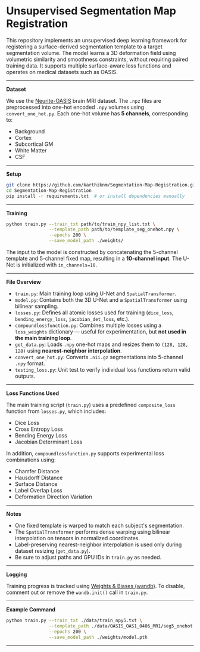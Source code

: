 # Unsupervised Segmentation Map Registration

This repository implements an unsupervised deep learning framework for registering a surface-derived segmentation template to a target segmentation volume. The model learns a 3D deformation field using volumetric similarity and smoothness constraints, without requiring paired training data. It supports multiple surface-aware loss functions and operates on medical datasets such as OASIS.

---

**Dataset**

We use the [Neurite-OASIS](https://github.com/adalca/medical-datasets/blob/master/neurite-oasis.md) brain MRI dataset. The `.npz` files are preprocessed into one-hot encoded `.npy` volumes using `convert_one_hot.py`. Each one-hot volume has **5 channels**, corresponding to:  
- Background  
- Cortex  
- Subcortical GM  
- White Matter  
- CSF

---

**Setup**

```bash
git clone https://github.com/karthiknm/Segmentation-Map-Registration.git
cd Segmentation-Map-Registration
pip install -r requirements.txt  # or install dependencies manually
```

---

**Training**

```bash
python train.py --train_txt path/to/train_npy_list.txt \
                --template_path path/to/template_seg_onehot.npy \
                --epochs 200 \
                --save_model_path ./weights/
```

The input to the model is constructed by concatenating the 5-channel template and 5-channel fixed map, resulting in a **10-channel input**. The U-Net is initialized with `in_channels=10`.

---

**File Overview**

- `train.py`: Main training loop using U-Net and `SpatialTransformer`.
- `model.py`: Contains both the 3D U-Net and a `SpatialTransformer` using bilinear sampling.
- `losses.py`: Defines all atomic losses used for training (`dice_loss`, `bending_energy_loss`, `jacobian_det_loss`, etc.).
- `compoundlossfunction.py`: Combines multiple losses using a `loss_weights` dictionary — useful for experimentation, but **not used in the main training loop**.
- `get_data.py`: Loads `.npy` one-hot maps and resizes them to `(128, 128, 128)` using **nearest-neighbor interpolation**.
- `convert_one_hot.py`: Converts `.nii.gz` segmentations into 5-channel `.npy` format.
- `testing_loss.py`: Unit test to verify individual loss functions return valid outputs.

---

**Loss Functions Used**

The main training script (`train.py`) uses a predefined `composite_loss` function from `losses.py`, which includes:
- Dice Loss
- Cross Entropy Loss
- Bending Energy Loss
- Jacobian Determinant Loss

In addition, `compoundlossfunction.py` supports experimental loss combinations using:
- Chamfer Distance
- Hausdorff Distance
- Surface Distance
- Label Overlap Loss
- Deformation Direction Variation

---

**Notes**

- One fixed template is warped to match each subject's segmentation.
- The `SpatialTransformer` performs dense warping using bilinear interpolation on tensors in normalized coordinates.
- Label-preserving nearest-neighbor interpolation is used only during dataset resizing (`get_data.py`).
- Be sure to adjust paths and GPU IDs in `train.py` as needed.

---

**Logging**

Training progress is tracked using [Weights & Biases (wandb)](https://wandb.ai/). To disable, comment out or remove the `wandb.init()` call in `train.py`.

---

**Example Command**

```bash
python train.py --train_txt ./data/train_npy5.txt \
                --template_path ./data/OASIS_OAS1_0406_MR1/seg5_onehot.npy \
                --epochs 200 \
                --save_model_path ./weights/model.pth
```

---

